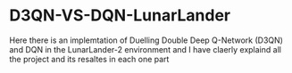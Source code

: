 # D3QN-VS-DQN-LunarLander

Here there is an implemtation of Duelling Double Deep Q-Network (D3QN) and DQN in the LunarLander-2 environment and I have claerly explaind all the project and its resaltes in each one part

